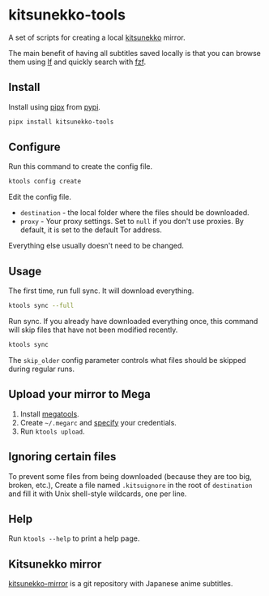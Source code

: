 # kitsunekko-tools

A set of scripts for creating a
local [kitsunekko](http://kitsunekko.net/dirlist.php?dir=subtitles/japanese/&sort=date&order=desc)
mirror.

The main benefit of having all subtitles saved locally
is that you can browse them using [lf](https://wiki.archlinux.org/title/Lf)
and quickly search with [fzf](https://wiki.archlinux.org/title/Fzf).

## Install

Install using [pipx](https://pipx.pypa.io/stable/) from [pypi](https://pypi.org/project/kitsunekko-tools/).

```bash
pipx install kitsunekko-tools
```

## Configure

Run this command to create the config file.

```bash
ktools config create
```

Edit the config file.

 * `destination` - the local folder where the files should be downloaded.
 * `proxy` - Your proxy settings.
   Set to `null` if you don't use proxies.
   By default, it is set to the default Tor address.

Everything else usually doesn't need to be changed.

## Usage

The first time, run full sync.
It will download everything.

``` bash
ktools sync --full
```

Run sync.
If you already have downloaded everything once,
this command will skip files that have not been modified recently.

``` bash
ktools sync
```

The `skip_older` config parameter controls what files should be skipped during regular runs.

## Upload your mirror to Mega

1) Install [megatools](https://archlinux.org/packages/extra/x86_64/megatools/).
2) Create `~/.megarc` and [specify](https://megatools.megous.com/man/megarc.html) your credentials.
3) Run `ktools upload`.

## Ignoring certain files

To prevent some files from being downloaded (because they are too big, broken, etc.),
Create a file named `.kitsuignore` in the root of `destination`
and fill it with Unix shell-style wildcards, one per line.

## Help

Run `ktools --help` to print a help page. 

## Kitsunekko mirror

[kitsunekko-mirror](https://github.com/Ajatt-Tools/kitsunekko-mirror)
is a git repository with Japanese anime subtitles.
